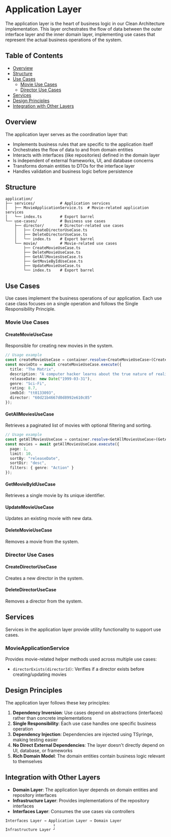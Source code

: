 # Application Layer

The application layer is the heart of business logic in our Clean Architecture implementation. This layer orchestrates the flow of data between the outer interface layer and the inner domain layer, implementing use cases that represent the actual business operations of the system.

## Table of Contents

- [Overview](#overview)
- [Structure](#structure)
- [Use Cases](#use-cases)
  - [Movie Use Cases](#movie-use-cases)
  - [Director Use Cases](#director-use-cases)
- [Services](#services)
- [Design Principles](#design-principles)
- [Integration with Other Layers](#integration-with-other-layers)

## Overview

The application layer serves as the coordination layer that:

- Implements business rules that are specific to the application itself
- Orchestrates the flow of data to and from domain entities
- Interacts with interfaces (like repositories) defined in the domain layer
- Is independent of external frameworks, UI, and database concerns
- Transforms domain entities to DTOs for the interface layer
- Handles validation and business logic before persistence

## Structure

```
application/
├── services/           # Application services
│   ├── MovieApplicationService.ts  # Movie-related application services
│   └── index.ts        # Export barrel
└── use-cases/          # Business use cases
    ├── director/       # Director-related use cases
    │   ├── CreateDirectorUseCase.ts
    │   ├── DeleteDirectorUseCase.ts
    │   └── index.ts    # Export barrel
    └── movie/          # Movie-related use cases
        ├── CreateMovieUseCase.ts
        ├── DeleteMovieUseCase.ts
        ├── GetAllMoviesUseCase.ts
        ├── GetMovieByIdUseCase.ts
        ├── UpdateMovieUseCase.ts
        └── index.ts    # Export barrel
```

## Use Cases

Use cases implement the business operations of our application. Each use case class focuses on a single operation and follows the Single Responsibility Principle.

### Movie Use Cases

#### CreateMovieUseCase

Responsible for creating new movies in the system.

```typescript
// Usage example
const createMovieUseCase = container.resolve<CreateMovieUseCase>(CreateMovieUseCase);
const movieDto = await createMovieUseCase.execute({
  title: "The Matrix",
  description: "A computer hacker learns about the true nature of reality",
  releaseDate: new Date("1999-03-31"),
  genre: "Sci-Fi",
  rating: 8.7,
  imdbId: "tt0133093",
  director: "60d21b4667d0d8992e610c85"
});
```

#### GetAllMoviesUseCase

Retrieves a paginated list of movies with optional filtering and sorting.

```typescript
// Usage example
const getAllMoviesUseCase = container.resolve<GetAllMoviesUseCase>(GetAllMoviesUseCase);
const movies = await getAllMoviesUseCase.execute({
  page: 1,
  limit: 10,
  sortBy: "releaseDate",
  sortDir: "desc",
  filters: { genre: "Action" }
});
```

#### GetMovieByIdUseCase

Retrieves a single movie by its unique identifier.

#### UpdateMovieUseCase

Updates an existing movie with new data.

#### DeleteMovieUseCase

Removes a movie from the system.

### Director Use Cases

#### CreateDirectorUseCase

Creates a new director in the system.

#### DeleteDirectorUseCase

Removes a director from the system.

## Services

Services in the application layer provide utility functionality to support use cases.

### MovieApplicationService

Provides movie-related helper methods used across multiple use cases:

- `directorExists(directorId)`: Verifies if a director exists before creating/updating movies

## Design Principles

The application layer follows these key principles:

1. **Dependency Inversion**: Use cases depend on abstractions (interfaces) rather than concrete implementations
2. **Single Responsibility**: Each use case handles one specific business operation
3. **Dependency Injection**: Dependencies are injected using TSyringe, making testing easier
4. **No Direct External Dependencies**: The layer doesn't directly depend on UI, database, or frameworks
5. **Rich Domain Model**: The domain entities contain business logic relevant to themselves

## Integration with Other Layers

- **Domain Layer**: The application layer depends on domain entities and repository interfaces
- **Infrastructure Layer**: Provides implementations of the repository interfaces
- **Interfaces Layer**: Consumes the use cases via controllers

```
Interfaces Layer → Application Layer → Domain Layer
                     ↑
Infrastructure Layer ┘
```

